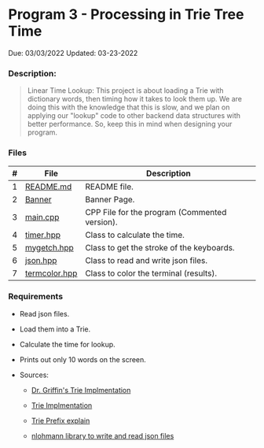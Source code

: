 # Program 3 -  Processing in Trie Tree Time
Due: 03/03/2022
Updated: 03-23-2022
### Description:
> Linear Time Lookup: This project is about loading a Trie with dictionary words, then timing how it takes to look them up. We are doing this with the knowledge that this is slow, and we plan on applying our "lookup" code to other backend data structures with better performance. So, keep this in mind when designing your program.


### Files

|   #   | File            | Description                                        |
| :---: | --------------- | -------------------------------------------------- |
|   1   | [README.md](README.md)         | README file.      |
|   2   | [Banner](Banner)  | Banner Page.         |
|   3   | [main.cpp](main.cpp) | CPP File for the program (Commented version). |
|   4   | [timer.hpp](timer.hpp) | Class to calculate the time. |
|   5   | [mygetch.hpp](mygetch.hpp) | Class to get the stroke of the keyboards. |
|   6   | [json.hpp](json.hpp) | Class to read and write json files. |
|   7   | [termcolor.hpp](json.hpp) | Class to color the terminal (results). |

### Requirements
- Read json files.
- Load them into a Trie.
- Calculate the time for lookup.
- Prints out only 10 words on the screen.

- Sources:
    - [Dr. Griffin's Trie Implmentation](https://replit.com/@rugbyprof/3013TrieSpring2021-1?v=1)

    - [Trie Implmentation](https://www.techiedelight.com/cpp-implementation-trie-data-structure/)

    - [Trie Prefix explain](https://www.baeldung.com/cs/tries-prefix-trees)
    - [nlohmann library to write and read json files](https://github.com/nlohmann/json/)